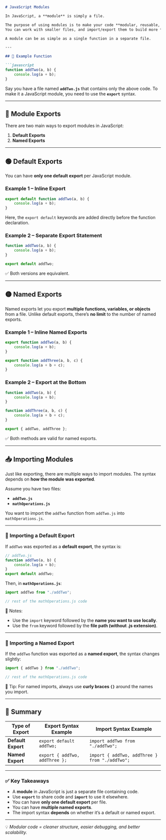 
````markdown
# JavaScript Modules

In JavaScript, a **module** is simply a file.

The purpose of using modules is to make your code **modular, reusable, and organized**.  
You can work with smaller files, and import/export them to build more **customizable and composable** applications.

A module can be as simple as a single function in a separate file.

---

## 📘 Example Function

```javascript
function addTwo(a, b) {
    console.log(a + b);
}
````

Say you have a file named **`addTwo.js`** that contains only the above code.
To make it a JavaScript module, you need to use the **`export`** syntax.

---

## 🚀 Module Exports

There are two main ways to export modules in JavaScript:

1. **Default Exports**
2. **Named Exports**

---

## 🟢 Default Exports

You can have **only one default export** per JavaScript module.

### Example 1 – Inline Export

```javascript
export default function addTwo(a, b) {
    console.log(a + b);
}
```

Here, the `export default` keywords are added directly before the function declaration.

### Example 2 – Separate Export Statement

```javascript
function addTwo(a, b) {
    console.log(a + b);
}

export default addTwo;
```

✅ Both versions are equivalent.

---

## 🟡 Named Exports

Named exports let you export **multiple functions, variables, or objects** from a file.
Unlike default exports, there’s **no limit** to the number of named exports.

### Example 1 – Inline Named Exports

```javascript
export function addTwo(a, b) {
    console.log(a + b);
}

export function addThree(a, b, c) {
    console.log(a + b + c);
}
```

### Example 2 – Export at the Bottom

```javascript
function addTwo(a, b) {
    console.log(a + b);
}

function addThree(a, b, c) {
    console.log(a + b + c);
}

export { addTwo, addThree };
```

✅ Both methods are valid for named exports.

---

## 📥 Importing Modules

Just like exporting, there are multiple ways to import modules.
The syntax depends on **how the module was exported**.

Assume you have two files:

* **`addTwo.js`**
* **`mathOperations.js`**

You want to import the `addTwo` function from `addTwo.js` into `mathOperations.js`.

---

### 🔹 Importing a Default Export

If `addTwo` was exported as a **default export**, the syntax is:

```javascript
// addTwo.js
function addTwo(a, b) {
    console.log(a + b);
}
export default addTwo;
```

Then, in **`mathOperations.js`**:

```javascript
import addTwo from "./addTwo";

// rest of the mathOperations.js code
```

📝 Notes:

* Use the `import` keyword followed by the **name you want to use locally**.
* Use the `from` keyword followed by the **file path (without .js extension)**.

---

### 🔸 Importing a Named Export

If the `addTwo` function was exported as a **named export**, the syntax changes slightly:

```javascript
import { addTwo } from "./addTwo";

// rest of the mathOperations.js code
```

🧠 Tip:
For named imports, always use **curly braces `{}`** around the names you import.

---

## 🧾 Summary

| Type of Export     | Export Syntax Example          | Import Syntax Example                          |
| ------------------ | ------------------------------ | ---------------------------------------------- |
| **Default Export** | `export default addTwo;`       | `import addTwo from "./addTwo";`               |
| **Named Export**   | `export { addTwo, addThree };` | `import { addTwo, addThree } from "./addTwo";` |

---

### ✅ Key Takeaways

* A **module** in JavaScript is just a separate file containing code.
* Use **`export`** to share code and **`import`** to use it elsewhere.
* You can have **only one default export** per file.
* You can have **multiple named exports**.
* The import syntax **depends** on whether it’s a default or named export.

---

💡 *Modular code = cleaner structure, easier debugging, and better scalability.*

```
